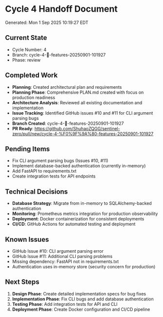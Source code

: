 # Cycle 4 Handoff Document

Generated: Mon  1 Sep 2025 10:19:27 EDT

## Current State
- Cycle Number: 4
- Branch: cycle-4-🚀-features-20250901-101927
- Phase: review

## Completed Work
<!-- Updated by each agent as they complete their phase -->
- **Planning**: Created architectural plan and requirements
- **Planning Phase**: Comprehensive PLAN.md created with focus on production readiness
- **Architecture Analysis**: Reviewed all existing documentation and implementation
- **Issue Tracking**: Identified GitHub issues #10 and #11 for CLI argument parsing bugs
- **Branch Created**: cycle-4-🚀-features-20250901-101927
- **PR Ready**: https://github.com/ShuhaoZQGG/sentinel-zero/pull/new/cycle-4-%F0%9F%9A%80-features-20250901-101927

## Pending Items
<!-- Items that need attention in the next phase or cycle -->
- Fix CLI argument parsing bugs (Issues #10, #11)
- Implement database-backed authentication (currently in-memory)
- Add FastAPI to requirements.txt
- Create integration tests for API endpoints

## Technical Decisions
<!-- Important technical decisions made during this cycle -->
- **Database Strategy**: Migrate from in-memory to SQLAlchemy-backed authentication
- **Monitoring**: Prometheus metrics integration for production observability
- **Deployment**: Docker containerization for consistent deployments
- **CI/CD**: GitHub Actions for automated testing and deployment

## Known Issues
<!-- Issues discovered but not yet resolved -->
- GitHub Issue #10: CLI argument parsing error
- GitHub Issue #11: Additional CLI parsing problems
- Missing dependency: FastAPI not in requirements.txt
- Authentication uses in-memory store (security concern for production)

## Next Steps
<!-- Clear action items for the next agent/cycle -->
1. **Design Phase**: Create detailed implementation specs for bug fixes
2. **Implementation Phase**: Fix CLI bugs and add database authentication
3. **Testing Phase**: Add integration tests for API and CLI
4. **Deployment Phase**: Create Docker configuration and CI/CD pipeline


